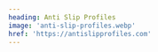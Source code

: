 ```yaml
---
heading: Anti Slip Profiles
image: 'anti-slip-profiles.webp'
href: 'https://antislipprofiles.com'
---
```

